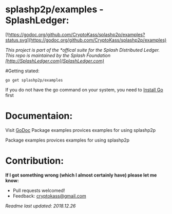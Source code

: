 # splashp2p/examples - SplashLedger:
[!https://godoc.org/github.com/CryptoKass/splashp2p/examples?status.svg](https://godoc.org/github.com/CryptoKass/splashp2p/examples)

*This project is part of the \*offical suite for the Splash Distributed Ledger. This repo is maintained by the Splash Foundation [http://SplashLedger.com](SplashLedger.com)*

#Getting stated:
```shell
go get splashp2p/examples
```
If you do not have the go command on your system, you need to [Install Go](http://golang.org/doc/install) first

# Documentaion:
Visit [GoDoc](https://godoc.org/github.com/CryptoKass/splashp2p/examples) 
Package examples provices examples for using splashp2p

Package examples provices examples for using splashp2p




# Contribution: 
**If I got something wrong (which I almost certainly have) please let me know:**
- Pull requests welcomed!
- Feedback: cryptokass@gmail.com

*Readme last updated: 2018.12.26*
